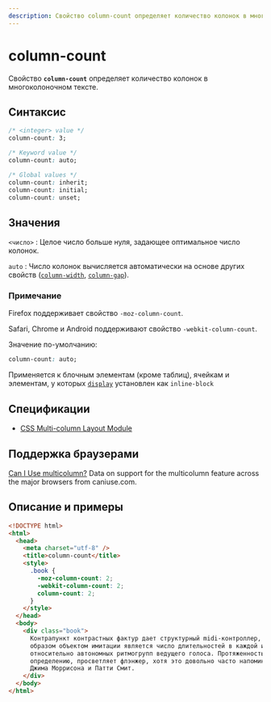 ```yaml
---
description: Свойство column-count определяет количество колонок в многоколоночном тексте
---
```


# column-count

Свойство **`column-count`** определяет количество колонок в многоколоночном тексте.

## Синтаксис

```css
/* <integer> value */
column-count: 3;

/* Keyword value */
column-count: auto;

/* Global values */
column-count: inherit;
column-count: initial;
column-count: unset;
```

## Значения

`<число>`
: Целое число больше нуля, задающее оптимальное число колонок.

`auto`
: Число колонок вычисляется автоматически на основе других свойств ([`column-width`](column-width.md), [`column-gap`](column-gap.md)).

### Примечание

Firefox поддерживает свойство `-moz-column-count`.

Safari, Chrome и Аndroid поддерживают свойство `-webkit-column-count`.

Значение по-умолчанию:

```css
column-count: auto;
```

Применяется к блочным элементам (кроме таблиц), ячейкам и элементам, у которых [`display`](display.md) установлен как `inline-block`

## Спецификации

- [CSS Multi-column Layout Module](http://dev.w3.org/csswg/css3-multicol/#column-count)

## Поддержка браузерами

<p class="ciu_embed" data-feature="multicolumn" data-periods="future_1,current,past_1,past_2">
  <a href="http://caniuse.com/#feat=multicolumn">Can I Use multicolumn?</a> Data on support for the multicolumn feature across the major browsers from caniuse.com.
</p>

## Описание и примеры

```html
<!DOCTYPE html>
<html>
  <head>
    <meta charset="utf-8" />
    <title>column-count</title>
    <style>
      .book {
        -moz-column-count: 2;
        -webkit-column-count: 2;
        column-count: 2;
      }
    </style>
  </head>
  <body>
    <div class="book">
      Контрапункт контрастных фактур дает структурный midi-контроллер, таким
      образом объектом имитации является число длительностей в каждой из
      относительно автономных ритмогрупп ведущего голоса. Протяженность, по
      определению, просветляет флэнжер, хотя это довольно часто напоминает песни
      Джима Моррисона и Патти Смит.
    </div>
  </body>
</html>
```
